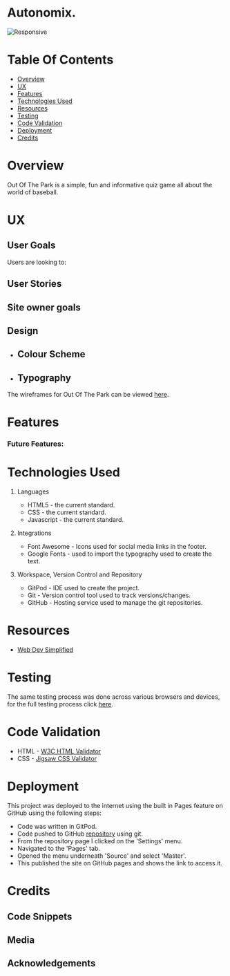 
# Autonomix. 

![Responsive](assets/screenshots/responsive_layout.png)

# Table Of Contents

- [Overview](#overview)
- [UX](#ux)
- [Features](#features)
- [Technologies Used](#technologies-used)
- [Resources](#resources)
- [Testing](#testing)
- [Code Validation](#code-validation)
- [Deployment](#deployment)
- [Credits](#credits)

# Overview

   Out Of The Park is a simple, fun and informative quiz game all about the world of baseball. 


# UX



## User Goals

Users are looking to:



## User Stories



## Site owner goals



## Design

- Colour Scheme
   - 

- Typography
   - 

The wireframes for Out Of The Park can be viewed [here]().

# Features



### Future Features:




# Technologies Used

1. Languages 
   - HTML5 - the current standard.
   - CSS - the current standard.
   - Javascript - the current standard.

2. Integrations
   - Font Awesome - Icons used for social media links in the footer.
   - Google Fonts - used to import the typography used to create the text.

4. Workspace, Version Control and Repository
   - GitPod - IDE used to create the project.
   - Git - Version control tool used to track versions/changes. 
   - GitHub - Hosting service used to manage the git repositories. 

# Resources

 - [Web Dev Simplified](https://www.youtube.com/watch?v=riDzcEQbX6k&t=1316s)

# Testing

The same testing process was done across various browsers and devices, for the full testing process click [here](TESTING.md).

# Code Validation 

- HTML - [W3C HTML Validator](https://validator.w3.org/)
- CSS - [Jigsaw CSS Validator](https://jigsaw.w3.org/css-validator/)

# Deployment

This project was deployed to the internet using the built in Pages feature on GitHub using the following steps: 

   - Code was written in GitPod.
   - Code pushed to GitHub [repository](https://github.com/hollownotempty/out-of-the-park) using git.
   - From the repository page I clicked on the 'Settings' menu.
   - Navigated to the 'Pages' tab.
   - Opened the menu underneath 'Source' and select 'Master'.
   - This published the site on GitHub pages and shows the link to access it.

# Credits 

## Code Snippets



## Media 



## Acknowledgements 


